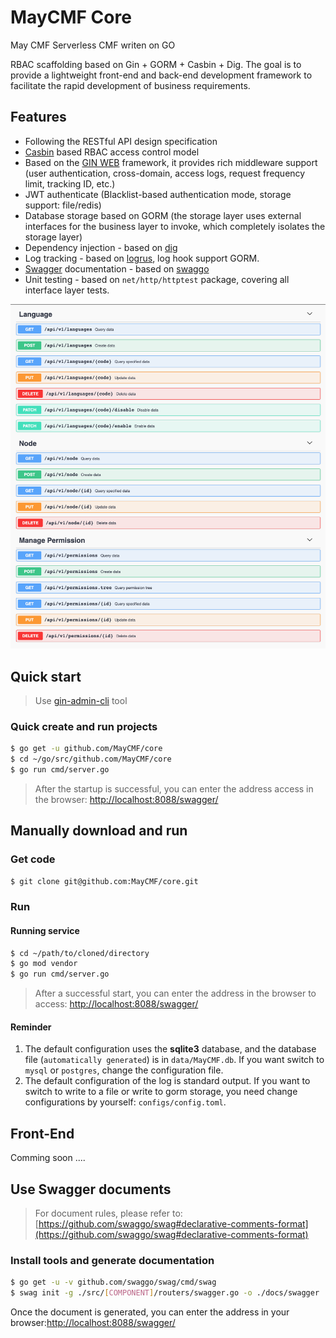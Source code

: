 # MayCMF Core

May CMF Serverless CMF writen on GO

RBAC scaffolding based on Gin + GORM + Casbin + Dig. The goal is to provide a lightweight front-end and back-end development framework to facilitate the rapid development of business requirements.
<br/>



## Features

- Following the RESTful API design specification
- [Casbin](https://casbin.org/) based RBAC access control model
- Based on the [GIN WEB](https://gin-gonic.com/) framework, it provides rich middleware support (user authentication, cross-domain, access logs, request frequency limit, tracking ID, etc.)
- JWT authenticate (Blacklist-based authentication mode, storage support: file/redis)
- Database storage based on GORM (the storage layer uses external interfaces for the business layer to invoke, which completely isolates the storage layer)
- Dependency injection - based on [dig](http://go.uber.org/dig)
- Log tracking - based on [logrus](https://github.com/sirupsen/logrus), log hook support GORM.
- [Swagger](https://swagger.io/) documentation - based on [swaggo](https://github.com/swaggo/swag)
- Unit testing - based on `net/http/httptest` package, covering all interface layer tests.
<p>

![](./swagger.png)

## Quick start

> Use [gin-admin-cli](https://github.com/LyricTian/gin-admin-cli) tool

### Quick create and run projects

```bash
$ go get -u github.com/MayCMF/core
$ cd ~/go/src/github.com/MayCMF/core
$ go run cmd/server.go
```

> After the startup is successful, you can enter the address access in the browser: [http://localhost:8088/swagger/](http://localhost:8088/swagger/)


## Manually download and run

### Get code

```bash
$ git clone git@github.com:MayCMF/core.git
```

### Run

#### Running service


```bash
$ cd ~/path/to/cloned/directory
$ go mod vendor
$ go run cmd/server.go
```

> After a successful start, you can enter the address in the browser to access:
[http://localhost:8088/swagger/](http://localhost:8088/swagger/)

#### Reminder

1. The default configuration uses the **sqlite3** database, and the database file (`automatically generated`) is in `data/MayCMF.db`. If you want switch to `mysql` or `postgres`, change the configuration file.
2. The default configuration of the log is standard output. If you want to switch to write to a file or write to gorm storage, you need change configurations by yourself: `configs/config.toml`.

## Front-End

Comming soon ....

## Use Swagger documents

> For document rules, please refer to: [https://github.com/swaggo/swag#declarative-comments-format](https://github.com/swaggo/swag#declarative-comments-format)

### Install tools and generate documentation

```bash
$ go get -u -v github.com/swaggo/swag/cmd/swag
$ swag init -g ./src/[COMPONENT]/routers/swagger.go -o ./docs/swagger
```

Once the document is generated, you can enter the address in your browser:[http://localhost:8088/swagger/](http://localhost:8088/swagger/)

